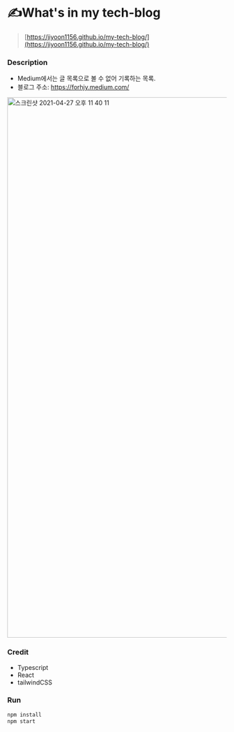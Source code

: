 # ✍️What's in my tech-blog

> [https://jiyoon1156.github.io/my-tech-blog/](https://jiyoon1156.github.io/my-tech-blog/)

### Description

- Medium에서는 글 목록으로 볼 수 없어 기록하는 목록.
- 블로그 주소: https://forhjy.medium.com/

<img width="1239" alt="스크린샷 2021-04-27 오후 11 40 11" src="https://user-images.githubusercontent.com/60052127/116261666-d553fa80-a7b2-11eb-8435-1242fbf57a57.png">

### Credit

- Typescript
- React
- tailwindCSS

### Run

```bash
npm install
npm start
```
